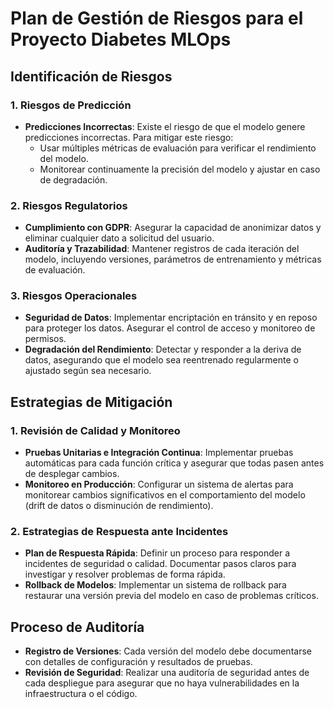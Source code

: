 # Plan de Gestión de Riesgos para el Proyecto Diabetes MLOps

## Identificación de Riesgos
### 1. Riesgos de Predicción
- **Predicciones Incorrectas**: Existe el riesgo de que el modelo genere predicciones incorrectas. Para mitigar este riesgo:
  - Usar múltiples métricas de evaluación para verificar el rendimiento del modelo.
  - Monitorear continuamente la precisión del modelo y ajustar en caso de degradación.

### 2. Riesgos Regulatorios
- **Cumplimiento con GDPR**: Asegurar la capacidad de anonimizar datos y eliminar cualquier dato a solicitud del usuario.
- **Auditoría y Trazabilidad**: Mantener registros de cada iteración del modelo, incluyendo versiones, parámetros de entrenamiento y métricas de evaluación.

### 3. Riesgos Operacionales
- **Seguridad de Datos**: Implementar encriptación en tránsito y en reposo para proteger los datos. Asegurar el control de acceso y monitoreo de permisos.
- **Degradación del Rendimiento**: Detectar y responder a la deriva de datos, asegurando que el modelo sea reentrenado regularmente o ajustado según sea necesario.

## Estrategias de Mitigación
### 1. Revisión de Calidad y Monitoreo
- **Pruebas Unitarias e Integración Continua**: Implementar pruebas automáticas para cada función crítica y asegurar que todas pasen antes de desplegar cambios.
- **Monitoreo en Producción**: Configurar un sistema de alertas para monitorear cambios significativos en el comportamiento del modelo (drift de datos o disminución de rendimiento).

### 2. Estrategias de Respuesta ante Incidentes
- **Plan de Respuesta Rápida**: Definir un proceso para responder a incidentes de seguridad o calidad. Documentar pasos claros para investigar y resolver problemas de forma rápida.
- **Rollback de Modelos**: Implementar un sistema de rollback para restaurar una versión previa del modelo en caso de problemas críticos.

## Proceso de Auditoría
- **Registro de Versiones**: Cada versión del modelo debe documentarse con detalles de configuración y resultados de pruebas.
- **Revisión de Seguridad**: Realizar una auditoría de seguridad antes de cada despliegue para asegurar que no haya vulnerabilidades en la infraestructura o el código.
